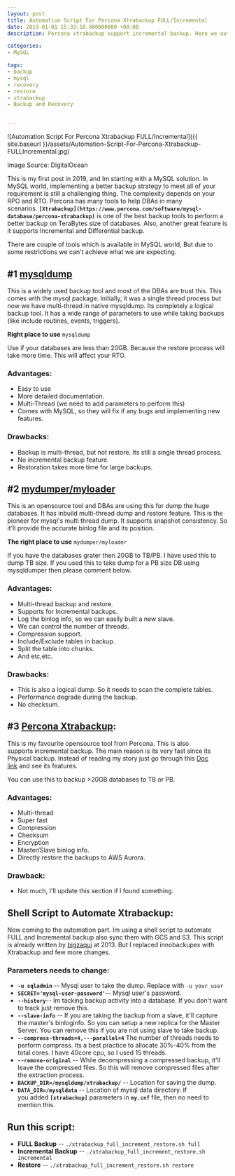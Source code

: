 ```yaml
---
layout: post
title: Automation Script For Percona Xtrabackup FULL/Incremental
date: 2019-01-01 15:33:18.000000000 +00:00
description: Percona xtrabackup support incremental backup. Here we automate percona xtrabackup for full and incremtnal backup using shell script.

categories:
- MySQL

tags:
- backup
- mysql
- recovery
- restore
- xtrabackup
- Backup and Recovery


---
```

![Automation Script For Percona Xtrabackup FULL/Incremental]({{ site.baseurl }}/assets/Automation-Script-For-Percona-Xtrabackup-FULLIncremental.jpg)

Image Source: DigitalOcean

This is my first post in 2019, and Im starting with a MySQL solution. In MySQL world, implementing a better backup strategy to meet all of your requirement is still a challenging thing. The complexity depends on your RPO and RTO. Percona has many tools to help DBAs in many scenarios. **`[Xtrabackup](https://www.percona.com/software/mysql-database/percona-xtrabackup)`** is one of the best backup tools to perform a better backup on TeraBytes size of databases. Also, another great feature is it supports Incremental and Differential backup.

There are couple of tools which is available in MySQL world, But due to some restrictions we can't achieve what we are expecting.

#1 [mysqldump](https://dev.mysql.com/doc/refman/8.0/en/mysqldump.html)
----------------------------------------------------------------------

This is a widely used backup tool and most of the DBAs are trust this. This comes with the mysql package. Initially, it was a single thread process but now we have multi-thread in native mysqldump. Its completely a logical backup tool. It has a wide range of parameters to use while taking backups (like include routines, events, triggers).

**Right place to use** `mysqldump﻿`

Use if your databases are less than 20GB. Because the restore process will take more time. This will affect your RTO.

### Advantages:

-   Easy to use
-   More detailed documentation.
-   Multi-Thread (we need to add parameters to perform this)
-   Comes with MySQL, so they will fix if any bugs and implementing new features.

### Drawbacks:

-   Backup is multi-thread, but not restore. Its still a single thread process.
-   No incremental backup feature.
-   Restoration takes more time for large backups.

#2 [mydumper/myloader](https://github.com/maxbube/mydumper)
-----------------------------------------------------------

This is an opensource tool and DBAs are using this for dump the huge databases. It has inbuild multi-thread dump and restore feature. This is the pioneer for mysql's multi thread dump. It supports snapshot consistency. So it'll provide the accurate binlog file and its position.

**The right place to use** `mydumper/myloader`

If you have the databases grater then 20GB to TB/PB. I have used this to dump TB size. If you used this to take dump for a PB size DB using mysqldumper then please comment below.

### Advantages:

-   Multi-thread backup and restore.
-   Supports for Incremental backups.
-   Log the binlog info, so we can easily built a new slave.
-   We can control the number of threads.
-   Compression support.
-   Include/Exclude tables in backup.
-   Split the table into chunks.
-   And etc,etc.

### Drawbacks:

-   This is also a logical dump. So it needs to scan the complete tables.
-   Performance degrade during the backup.
-   No checksum.

#3 [Percona Xtrabackup](https://www.percona.com/software/mysql-database/percona-xtrabackup):
--------------------------------------------------------------------------------------------

This is my favourite opensource tool from Percona. This is also supports incremental backup. The main reason is its very fast since its Physical backup. Instead of reading my story just go through this [Doc link](https://www.percona.com/doc/percona-xtrabackup/LATEST/index.html) and see its features.

You can use this to backup >20GB databases to TB or PB.

### Advantages:

-   Multi-thread
-   Super fast
-   Compression
-   Checksum
-   Encryption
-   Master/Slave binlog info.
-   Directly restore the backups to AWS Aurora.

### Drawback:

-   Not much, I'll update this section if I found something.

Shell Script to Automate Xtrabackup:
------------------------------------

Now coming to the automation part. Im using a shell script to automate FULL and Incremental backup also sync them with GCS and S3. This script is already written by [bigzaqui](https://www.percona.com/forums/questions-discussions/percona-xtrabackup/10772-[script]-automatic-backups-incremental-full-and-restore) at 2013. But I replaced innobackupex with Xtrabackup and few more changes.

### Parameters needs to change:

-   **`-u sqladmin`** -- Mysql user to take the dump. Replace with `-u your_user`
-   **`SECRET='mysql-user-password'`**-- Mysql user's password.
-   **`--history`**-- Im tacking backup activity into a database. If you don't want to track just remove this.
-   **`--slave-info`** -- If you are taking the backup from a slave, it'll capture the master's binloginfo. So you can setup a new replica for the Master Server. You can remove this if you are not using slave to take backup.
-   **`--compress-threads=4,---parallel=4`** The number of threads needs to perform compress. Its a best practice to allocate 30%-40% from the total cores. I have 40core cpu, so I used 15 threads.
-   **`--remove-original`** -- While decompressing a compressed backup, it'll leave the compressed files. So this will remove compressed files after the extraction process.
-   **`BACKUP_DIR=/mysqldump/xtrabackup/`** -- Location for saving the dump.
-   **`DATA_DIR=/mysqldata`** -- Location of mysql data directory. If you added **`[xtrabackup]`** parameters in **`my.cnf`** file, then no need to mention this.

<script src="https://gist.github.com/SQLadmin/e9706736186fab3135822c291eee99c6.js"></script>

Run this script:
----------------

-   **FULL Backup** -- `./xtrabackup_full_increment_restore.sh full`
-   **Incremental Backup** -- `./xtrabackup_full_increment_restore.sh incremental`
-   **Restore** -- `./xtrabackup_full_increment_restore.sh restore`